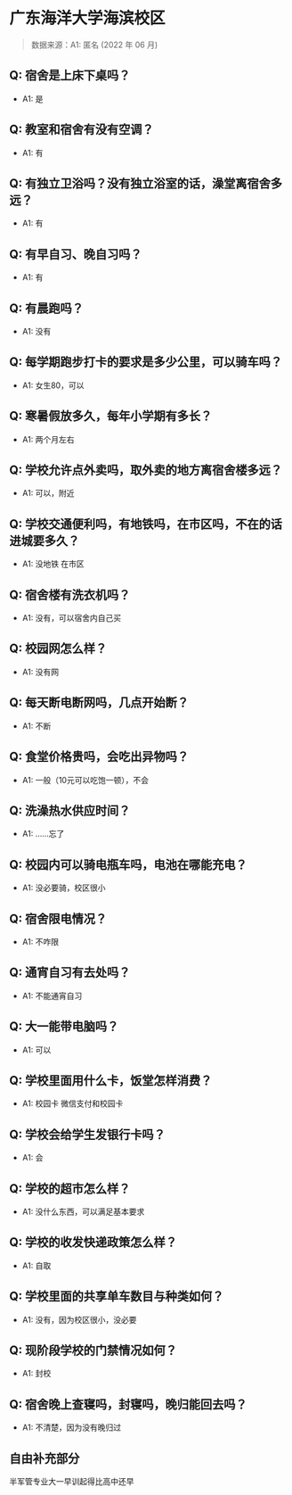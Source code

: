 # 广东海洋大学海滨校区

> 数据来源：A1: 匿名 (2022 年 06 月)

## Q: 宿舍是上床下桌吗？

- A1: 是

## Q: 教室和宿舍有没有空调？

- A1: 有

## Q: 有独立卫浴吗？没有独立浴室的话，澡堂离宿舍多远？

- A1: 有

## Q: 有早自习、晚自习吗？

- A1: 有

## Q: 有晨跑吗？

- A1: 没有

## Q: 每学期跑步打卡的要求是多少公里，可以骑车吗？

- A1: 女生80，可以

## Q: 寒暑假放多久，每年小学期有多长？

- A1: 两个月左右

## Q: 学校允许点外卖吗，取外卖的地方离宿舍楼多远？

- A1: 可以，附近

## Q: 学校交通便利吗，有地铁吗，在市区吗，不在的话进城要多久？

- A1: 没地铁 在市区

## Q: 宿舍楼有洗衣机吗？

- A1: 没有，可以宿舍内自己买

## Q: 校园网怎么样？

- A1: 没有网

## Q: 每天断电断网吗，几点开始断？

- A1: 不断

## Q: 食堂价格贵吗，会吃出异物吗？

- A1: 一般（10元可以吃饱一顿），不会

## Q: 洗澡热水供应时间？

- A1: ……忘了

## Q: 校园内可以骑电瓶车吗，电池在哪能充电？

- A1: 没必要骑，校区很小

## Q: 宿舍限电情况？

- A1: 不咋限

## Q: 通宵自习有去处吗？

- A1: 不能通宵自习

## Q: 大一能带电脑吗？

- A1: 可以

## Q: 学校里面用什么卡，饭堂怎样消费？

- A1: 校园卡 微信支付和校园卡

## Q: 学校会给学生发银行卡吗？

- A1: 会

## Q: 学校的超市怎么样？

- A1: 没什么东西，可以满足基本要求

## Q: 学校的收发快递政策怎么样？

- A1: 自取

## Q: 学校里面的共享单车数目与种类如何？

- A1: 没有，因为校区很小，没必要

## Q: 现阶段学校的门禁情况如何？

- A1: 封校

## Q: 宿舍晚上查寝吗，封寝吗，晚归能回去吗？

- A1: 不清楚，因为没有晚归过

## 自由补充部分

半军管专业大一早训起得比高中还早